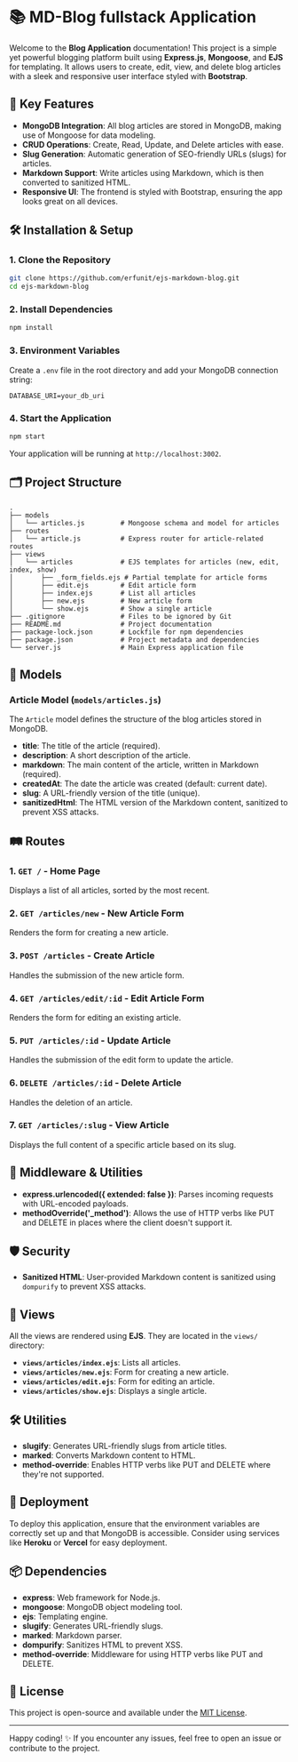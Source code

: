 # 📚 MD-Blog fullstack Application

Welcome to the **Blog Application** documentation! This project is a simple yet powerful blogging platform built using **Express.js**, **Mongoose**, and **EJS** for templating. It allows users to create, edit, view, and delete blog articles with a sleek and responsive user interface styled with **Bootstrap**.

## 🌟 Key Features

- **MongoDB Integration**: All blog articles are stored in MongoDB, making use of Mongoose for data modeling.
- **CRUD Operations**: Create, Read, Update, and Delete articles with ease.
- **Slug Generation**: Automatic generation of SEO-friendly URLs (slugs) for articles.
- **Markdown Support**: Write articles using Markdown, which is then converted to sanitized HTML.
- **Responsive UI**: The frontend is styled with Bootstrap, ensuring the app looks great on all devices.

## 🛠️ Installation & Setup

### 1. Clone the Repository

```bash
git clone https://github.com/erfunit/ejs-markdown-blog.git
cd ejs-markdown-blog
```

### 2. Install Dependencies

```bash
npm install
```

### 3. Environment Variables

Create a `.env` file in the root directory and add your MongoDB connection string:

```
DATABASE_URI=your_db_uri
```

### 4. Start the Application

```bash
npm start
```

Your application will be running at `http://localhost:3002`.

## 🗂️ Project Structure

```plaintext
.
├── models
│   └── articles.js         # Mongoose schema and model for articles
├── routes
│   └── article.js          # Express router for article-related routes
├── views
│   └── articles            # EJS templates for articles (new, edit, index, show)
│       ├── _form_fields.ejs # Partial template for article forms
│       ├── edit.ejs        # Edit article form
│       ├── index.ejs       # List all articles
│       ├── new.ejs         # New article form
│       └── show.ejs        # Show a single article
├── .gitignore              # Files to be ignored by Git
├── README.md               # Project documentation
├── package-lock.json       # Lockfile for npm dependencies
├── package.json            # Project metadata and dependencies
└── server.js               # Main Express application file
```

## 📄 Models

### Article Model (`models/articles.js`)

The `Article` model defines the structure of the blog articles stored in MongoDB.

- **title**: The title of the article (required).
- **description**: A short description of the article.
- **markdown**: The main content of the article, written in Markdown (required).
- **createdAt**: The date the article was created (default: current date).
- **slug**: A URL-friendly version of the title (unique).
- **sanitizedHtml**: The HTML version of the Markdown content, sanitized to prevent XSS attacks.

## 🛤️ Routes

### 1. **`GET /`** - Home Page

Displays a list of all articles, sorted by the most recent.

### 2. **`GET /articles/new`** - New Article Form

Renders the form for creating a new article.

### 3. **`POST /articles`** - Create Article

Handles the submission of the new article form.

### 4. **`GET /articles/edit/:id`** - Edit Article Form

Renders the form for editing an existing article.

### 5. **`PUT /articles/:id`** - Update Article

Handles the submission of the edit form to update the article.

### 6. **`DELETE /articles/:id`** - Delete Article

Handles the deletion of an article.

### 7. **`GET /articles/:slug`** - View Article

Displays the full content of a specific article based on its slug.

## 🧩 Middleware & Utilities

- **express.urlencoded({ extended: false })**: Parses incoming requests with URL-encoded payloads.
- **methodOverride('_method')**: Allows the use of HTTP verbs like PUT and DELETE in places where the client doesn't support it.

## 🛡️ Security

- **Sanitized HTML**: User-provided Markdown content is sanitized using `dompurify` to prevent XSS attacks.

## 🎨 Views

All the views are rendered using **EJS**. They are located in the `views/` directory:

- **`views/articles/index.ejs`**: Lists all articles.
- **`views/articles/new.ejs`**: Form for creating a new article.
- **`views/articles/edit.ejs`**: Form for editing an article.
- **`views/articles/show.ejs`**: Displays a single article.

## 🛠️ Utilities

- **slugify**: Generates URL-friendly slugs from article titles.
- **marked**: Converts Markdown content to HTML.
- **method-override**: Enables HTTP verbs like PUT and DELETE where they're not supported.

## 🚀 Deployment

To deploy this application, ensure that the environment variables are correctly set up and that MongoDB is accessible. Consider using services like **Heroku** or **Vercel** for easy deployment.

## 📦 Dependencies

- **express**: Web framework for Node.js.
- **mongoose**: MongoDB object modeling tool.
- **ejs**: Templating engine.
- **slugify**: Generates URL-friendly slugs.
- **marked**: Markdown parser.
- **dompurify**: Sanitizes HTML to prevent XSS.
- **method-override**: Middleware for using HTTP verbs like PUT and DELETE.

## 📄 License

This project is open-source and available under the [MIT License](LICENSE).

---

Happy coding! ✨ If you encounter any issues, feel free to open an issue or contribute to the project.
